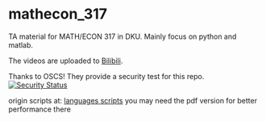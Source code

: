# mathecon_317
TA material for MATH/ECON 317 in DKU. Mainly focus on python and matlab.

The videos are uploaded to [Bilibili](https://space.bilibili.com/39032768/channel/collectiondetail?sid=1031403).

Thanks to OSCS! They provide a security test for this repo.
[![Security Status](https://www.murphysec.com/platform3/v3/badge/1615640772058054656.svg?t=1)](https://www.murphysec.com/accept?code=e34469d3fa12c02550040a8de3943e41&type=1&from=2&t=2)
  
origin scripts at: [languages scripts](https://github.com/rogue-shadowdancer/mathecon_317)
you may need the pdf version for better performance there